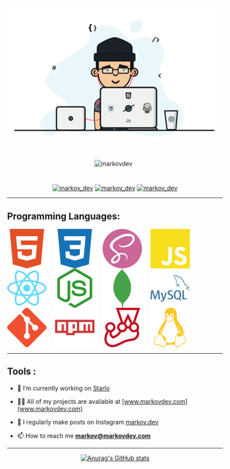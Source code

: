 <img src='./banner.gif'>

<p align="center" padding='200px' style="margin: 40px"> <img src="https://komarev.com/ghpvc/?username=markovdev&label=Profile%20views&color=f86969&style=for-the-badge " alt="markovdev" /> &nbsp;</p>

<div align="center"> <a href="https://twitter.com/markov_dev" target="blank"><img src="https://img.shields.io/twitter/follow/markov_dev?logo=twitter&style=for-the-badge" alt="markov_dev" /></a>
 <a href="https://instagram.com/markov.dev?igshid=MzRlODBiNWFlZA==" target="blank"><img src="https://img.shields.io/twitter/follow/markov.dev?logo=instagram&style=for-the-badge" alt="markov_dev" /></a>    <a href="https://instagram.com/markov.dev?igshid=MzRlODBiNWFlZA==" target="blank"><img src="https://img.shields.io/twitter/follow/markov.dev?logo=linkedin&style=for-the-badge" alt="markov_dev" /></a> </div>

---

## Programming Languages:

 <div > 
 <img  align='center' src='assets/html5.svg'> &nbsp; &nbsp;
 <img  align='center' src='assets/css3.svg'> &nbsp; &nbsp;
 <img  align='center' src='assets/sass.svg'> &nbsp; &nbsp;
 <img  align='center' src='assets/javascript.svg'> &nbsp; &nbsp;
 <img  align='center' src='assets/react.svg'> &nbsp; &nbsp;
 <img  align='center' src='assets/node-dot-js.svg'> &nbsp; &nbsp;
 <img  align='center' src='assets/mongodb.svg'> &nbsp; &nbsp;
 <img  align='center' src='assets/mysql.svg'> &nbsp; &nbsp;
 <img  align='center' src='assets/git.svg'> &nbsp; &nbsp;
 <img  align='center' src='assets/npm.svg'> &nbsp; &nbsp; <img  align='center' src='assets/jest.svg'> &nbsp; &nbsp;
 <img  align='center' src='assets/linux.svg'> &nbsp; &nbsp;

</div>

---

## Tools :

</div>

- 🔭 I’m currently working on [Starlo](www.starlo.markovdev.com)

- 👨‍💻 All of my projects are available at [www.markovdev.com](www.markovdev.com)

- 📝 I regularly make posts on Instagram [markov.dev](https://instagram.com/markov.dev?igshid=MzRlODBiNWFlZA==)

- 📫 How to reach me **markov@markovdev.com**

---

<div align='center'>

[![Anurag's GitHub stats](https://github-readme-stats.vercel.app/api?username=markovdev&show_icons=true&bg_color=0d0d0d&text_color=f8f9fa&custom_title=🔥%20My%20Stats:&ring_color=f86969&icon_color=f86969&title_color=f86969&hide_border=true)](https://github.com/anuraghazra/github-readme-stats)

</div>
